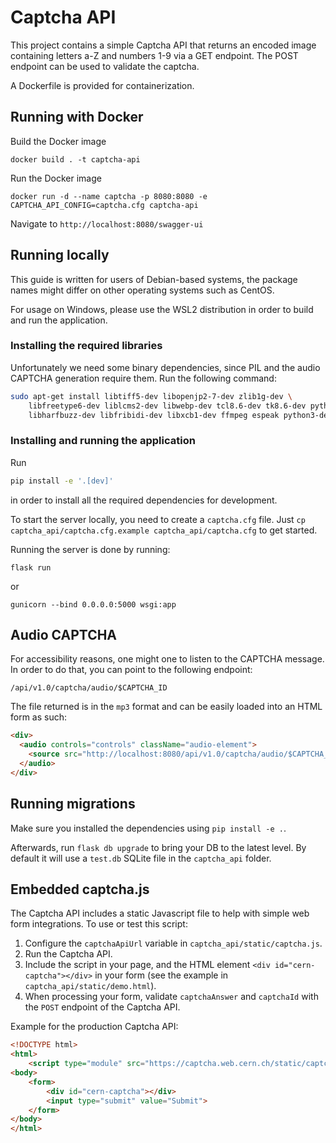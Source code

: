 # Captcha API

This project contains a simple Captcha API that returns an encoded image containing
letters a-Z and numbers 1-9 via a GET endpoint. The POST endpoint can be used to validate the
captcha.

A Dockerfile is provided for containerization.

## Running with Docker

Build the Docker image

```
docker build . -t captcha-api
```

Run the Docker image

```
docker run -d --name captcha -p 8080:8080 -e CAPTCHA_API_CONFIG=captcha.cfg captcha-api
```

Navigate to `http://localhost:8080/swagger-ui`

## Running locally

This guide is written for users of Debian-based systems, the package names might differ on other operating systems such as CentOS.

For usage on Windows, please use the WSL2 distribution in order to build and run the application.

### Installing the required libraries

Unfortunately we need some binary dependencies, since PIL and the audio CAPTCHA generation require them. Run the following command:

```bash
sudo apt-get install libtiff5-dev libopenjp2-7-dev zlib1g-dev \
    libfreetype6-dev liblcms2-dev libwebp-dev tcl8.6-dev tk8.6-dev python3-tk \
    libharfbuzz-dev libfribidi-dev libxcb1-dev ffmpeg espeak python3-dev
```

### Installing and running the application

Run

```bash
pip install -e '.[dev]'
```

in order to install all the required dependencies for development.

To start the server locally, you need to create a `captcha.cfg` file. Just `cp captcha_api/captcha.cfg.example captcha_api/captcha.cfg` to get started.

Running the server is done by running:

```
flask run
```

or

```
gunicorn --bind 0.0.0.0:5000 wsgi:app
```

## Audio CAPTCHA

For accessibility reasons, one might one to listen to the CAPTCHA message. In order to do that, you can point to the following endpoint:

```
/api/v1.0/captcha/audio/$CAPTCHA_ID
```

The file returned is in the `mp3` format and can be easily loaded into an HTML form as such:

```html
<div>
  <audio controls="controls" className="audio-element">
    <source src="http://localhost:8080/api/v1.0/captcha/audio/$CAPTCHA_ID" } />
  </audio>
</div>
```


## Running migrations

Make sure you installed the dependencies using `pip install -e .`.

Afterwards, run `flask db upgrade` to bring your DB to the latest level. By default it will use a `test.db` SQLite file in the `captcha_api` folder.


## Embedded captcha.js

The Captcha API includes a static Javascript file to help with simple web form integrations. To use or test this script:

1. Configure the `captchaApiUrl` variable in `captcha_api/static/captcha.js`.
2. Run the Captcha API.
3. Include the script in your page, and the HTML element `<div id="cern-captcha"></div>` in your form (see the example in `captcha_api/static/demo.html`).
4. When processing your form, validate `captchaAnswer` and `captchaId` with the `POST` endpoint of the Captcha API.

Example for the production Captcha API:

```html
<!DOCTYPE html>
<html>
    <script type="module" src="https://captcha.web.cern.ch/static/captcha.js"></script>
<body>
    <form>
        <div id="cern-captcha"></div>
        <input type="submit" value="Submit">
    </form>
</body>
</html>
```

